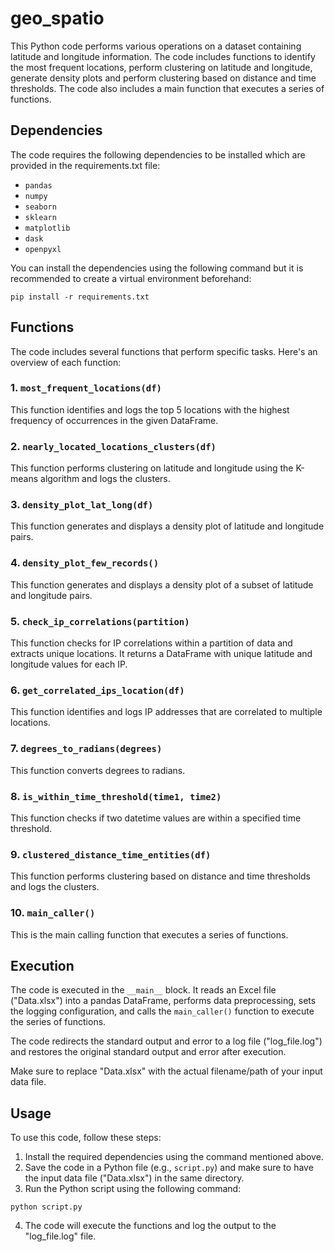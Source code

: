 # geo_spatio

This Python code performs various operations on a dataset containing latitude and longitude information. The code includes functions to identify the most frequent locations, perform clustering on latitude and longitude, generate density plots and perform clustering based on distance and time thresholds. The code also includes a main function that executes a series of functions.

## Dependencies

The code requires the following dependencies to be installed which are provided in the requirements.txt file:

- `pandas`
- `numpy`
- `seaborn`
- `sklearn`
- `matplotlib`
- `dask`
- `openpyxl`

You can install the dependencies using the following command but it is recommended to create a virtual environment beforehand:

```
pip install -r requirements.txt
```

## Functions

The code includes several functions that perform specific tasks. Here's an overview of each function:

### 1. `most_frequent_locations(df)`

This function identifies and logs the top 5 locations with the highest frequency of occurrences in the given DataFrame.

### 2. `nearly_located_locations_clusters(df)`

This function performs clustering on latitude and longitude using the K-means algorithm and logs the clusters.

### 3. `density_plot_lat_long(df)`

This function generates and displays a density plot of latitude and longitude pairs.

### 4. `density_plot_few_records()`

This function generates and displays a density plot of a subset of latitude and longitude pairs.

### 5. `check_ip_correlations(partition)`

This function checks for IP correlations within a partition of data and extracts unique locations. It returns a DataFrame with unique latitude and longitude values for each IP.

### 6. `get_correlated_ips_location(df)`

This function identifies and logs IP addresses that are correlated to multiple locations.

### 7. `degrees_to_radians(degrees)`

This function converts degrees to radians.

### 8. `is_within_time_threshold(time1, time2)`

This function checks if two datetime values are within a specified time threshold.

### 9. `clustered_distance_time_entities(df)`

This function performs clustering based on distance and time thresholds and logs the clusters.

### 10. `main_caller()`

This is the main calling function that executes a series of functions.

## Execution

The code is executed in the `__main__` block. It reads an Excel file ("Data.xlsx") into a pandas DataFrame, performs data preprocessing, sets the logging configuration, and calls the `main_caller()` function to execute the series of functions.

The code redirects the standard output and error to a log file ("log_file.log") and restores the original standard output and error after execution.

Make sure to replace "Data.xlsx" with the actual filename/path of your input data file.

## Usage

To use this code, follow these steps:

1. Install the required dependencies using the command mentioned above.
2. Save the code in a Python file (e.g., `script.py`) and make sure to have the input data file ("Data.xlsx") in the same directory.
3. Run the Python script using the following command:

```
python script.py
```

4. The code will execute the functions and log the output to the "log_file.log" file.
